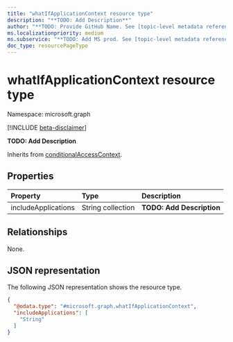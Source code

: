```yaml
---
title: "whatIfApplicationContext resource type"
description: "**TODO: Add Description**"
author: "**TODO: Provide GitHub Name. See [topic-level metadata reference](https://aka.ms/msgo?pagePath=Document-APIs/Guidelines/Metadata)**"
ms.localizationpriority: medium
ms.subservice: "**TODO: Add MS prod. See [topic-level metadata reference](https://aka.ms/msgo?pagePath=Document-APIs/Guidelines/Metadata)**"
doc_type: resourcePageType
---
```


# whatIfApplicationContext resource type

Namespace: microsoft.graph

[!INCLUDE [beta-disclaimer](../../includes/beta-disclaimer.md)]

**TODO: Add Description**


Inherits from [conditionalAccessContext](../resources/conditionalaccesscontext.md).

## Properties
|Property|Type|Description|
|:---|:---|:---|
|includeApplications|String collection|**TODO: Add Description**|

## Relationships
None.

## JSON representation
The following JSON representation shows the resource type.
<!-- {
  "blockType": "resource",
  "@odata.type": "microsoft.graph.whatIfApplicationContext"
}
-->
``` json
{
  "@odata.type": "#microsoft.graph.whatIfApplicationContext",
  "includeApplications": [
    "String"
  ]
}
```

